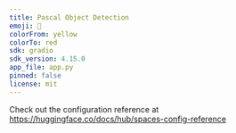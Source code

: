 ```yaml
---
title: Pascal Object Detection
emoji: 🐠
colorFrom: yellow
colorTo: red
sdk: gradio
sdk_version: 4.15.0
app_file: app.py
pinned: false
license: mit
---
```


Check out the configuration reference at https://huggingface.co/docs/hub/spaces-config-reference
